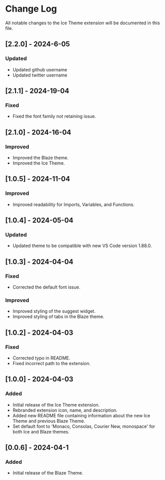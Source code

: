 # Change Log

All notable changes to the Ice Theme extension will be documented in this file.

## [2.2.0] - 2024-6-05

### Updated

- Updated github username
- Updated twitter username

## [2.1.1] - 2024-19-04

### Fixed

- Fixed the font family not retaining issue.

## [2.1.0] - 2024-16-04

### Improved

- Improved the Blaze theme.
- Improved the Ice Theme.

## [1.0.5] - 2024-11-04

### Improved

- Improved readability for Imports, Variables, and Functions.

## [1.0.4] - 2024-05-04

### Updated

- Updated theme to be compatible with new VS Code version 1.88.0.

## [1.0.3] - 2024-04-04

### Fixed

- Corrected the default font issue.

### Improved

- Improved styling of the suggest widget.
- Improved styling of tabs in the Blaze theme.

## [1.0.2] - 2024-04-03

### Fixed

- Corrected typo in README.
- Fixed incorrect path to the extension.

## [1.0.0] - 2024-04-03

### Added

- Initial release of the Ice Theme extension.
- Rebranded extension icon, name, and description.
- Added new README file containing information about the new Ice Theme and previous Blaze Theme.
- Set default font to 'Monaco, Consolas, Courier New, monospace' for both Ice and Blaze themes.

## [0.0.6] - 2024-04-1

### Added

- Initial release of the Blaze Theme.
